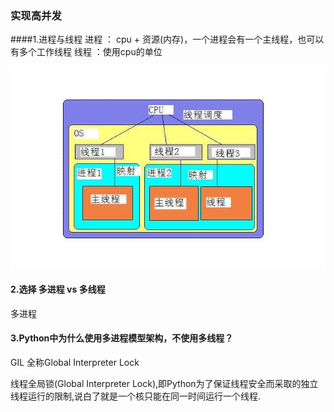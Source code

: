 ### 实现高并发

####1.进程与线程
进程 ： cpu + 资源(内存)，一个进程会有一个主线程，也可以有多个工作线程
线程 ：使用cpu的单位



![numby](./进程.jpeg)

#### 2.选择 多进程 vs 多线程
多进程

#### 3.Python中为什么使用多进程模型架构，不使用多线程？

GIL 全称Global Interpreter Lock

线程全局锁(Global Interpreter Lock),即Python为了保证线程安全而采取的独立线程运行的限制,说白了就是一个核只能在同一时间运行一个线程.


